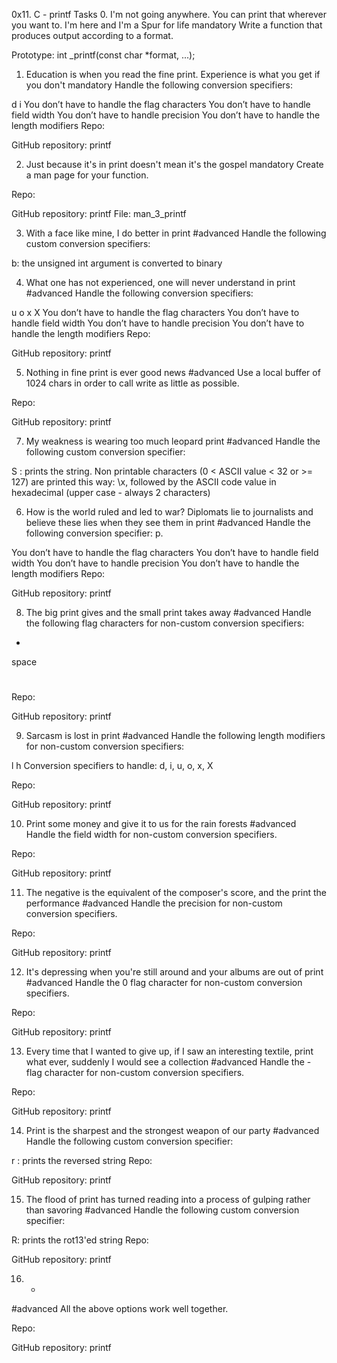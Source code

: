 0x11. C - printf
Tasks
0. I'm not going anywhere. You can print that wherever you want to. I'm here and I'm a Spur for life
mandatory
Write a function that produces output according to a format.

Prototype: int _printf(const char *format, ...);

   
1. Education is when you read the fine print. Experience is what you get if you don't
mandatory
Handle the following conversion specifiers:

d
i
You don’t have to handle the flag characters
You don’t have to handle field width
You don’t have to handle precision
You don’t have to handle the length modifiers
Repo:

GitHub repository: printf
   
2. Just because it's in print doesn't mean it's the gospel
mandatory
Create a man page for your function.

Repo:

GitHub repository: printf
File: man_3_printf
 
3. With a face like mine, I do better in print
#advanced
Handle the following custom conversion specifiers:

b: the unsigned int argument is converted to binary
  
4. What one has not experienced, one will never understand in print
#advanced
Handle the following conversion specifiers:

u
o
x
X
You don’t have to handle the flag characters
You don’t have to handle field width
You don’t have to handle precision
You don’t have to handle the length modifiers
Repo:

GitHub repository: printf
   
5. Nothing in fine print is ever good news
#advanced
Use a local buffer of 1024 chars in order to call write as little as possible.

Repo:

GitHub repository: printf
   
7. My weakness is wearing too much leopard print
#advanced
Handle the following custom conversion specifier:

S : prints the string.
Non printable characters (0 < ASCII value < 32 or >= 127) are printed this way: \x, followed by the ASCII code value in hexadecimal (upper case - always 2 characters)

  
6. How is the world ruled and led to war? Diplomats lie to journalists and believe these lies when they see them in print
#advanced
Handle the following conversion specifier: p.

You don’t have to handle the flag characters
You don’t have to handle field width
You don’t have to handle precision
You don’t have to handle the length modifiers
Repo:

GitHub repository: printf
   
8. The big print gives and the small print takes away
#advanced
Handle the following flag characters for non-custom conversion specifiers:

+
space
#
Repo:

GitHub repository: printf
   
9. Sarcasm is lost in print
#advanced
Handle the following length modifiers for non-custom conversion specifiers:

l
h
Conversion specifiers to handle: d, i, u, o, x, X

Repo:

GitHub repository: printf
   
10. Print some money and give it to us for the rain forests
#advanced
Handle the field width for non-custom conversion specifiers.

Repo:

GitHub repository: printf
   
11. The negative is the equivalent of the composer's score, and the print the performance
#advanced
Handle the precision for non-custom conversion specifiers.

Repo:

GitHub repository: printf
   
12. It's depressing when you're still around and your albums are out of print
#advanced
Handle the 0 flag character for non-custom conversion specifiers.

Repo:

GitHub repository: printf
   
13. Every time that I wanted to give up, if I saw an interesting textile, print what ever, suddenly I would see a collection
#advanced
Handle the - flag character for non-custom conversion specifiers.

Repo:

GitHub repository: printf
   
14. Print is the sharpest and the strongest weapon of our party
#advanced
Handle the following custom conversion specifier:

r : prints the reversed string
Repo:

GitHub repository: printf
   
15. The flood of print has turned reading into a process of gulping rather than savoring
#advanced
Handle the following custom conversion specifier:

R: prints the rot13'ed string
Repo:

GitHub repository: printf
   
16. *
#advanced
All the above options work well together.

Repo:

GitHub repository: printf